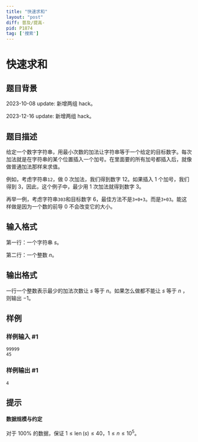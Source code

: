 ```yaml
---
title: "快速求和"
layout: "post"
diff: 普及/提高-
pid: P1874
tag: ['搜索']
---
```

# 快速求和
## 题目背景

2023-10-08 update: 新增两组 hack。

2023-12-16 update: 新增两组 hack。
## 题目描述

给定一个数字字符串，用最小次数的加法让字符串等于一个给定的目标数字。每次加法就是在字符串的某个位置插入一个加号。在里面要的所有加号都插入后，就像做普通加法那样来求值。

例如，考虑字符串`12`，做 $0$ 次加法，我们得到数字 $12$。如果插入 $1$ 个加号，我们得到 $3$，因此，这个例子中，最少用 $1$ 次加法就得到数字 $3$。

再举一例，考虑字符串`303`和目标数字 $6$，最佳方法不是`3+0+3`。而是`3+03`。能这样做是因为一个数的前导 $0$ 不会改变它的大小。
## 输入格式

第一行：一个字符串 $s$。

第二行：一个整数 $n$。
## 输出格式

一行一个整数表示最少的加法次数让 $s$ 等于 $n$。如果怎么做都不能让 $s$ 等于 $n$ ，则输出 $-1$。
## 样例

### 样例输入 #1
```
99999
45

```
### 样例输出 #1
```
4

```
## 提示

#### 数据规模与约定

对于 $100\%$ 的数据，保证 $1\le \operatorname{len}(s)\le40$，$1 \leq n\le10^5$。

